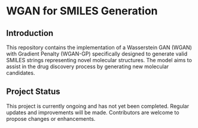 # WGAN for SMILES Generation

## Introduction
This repository contains the implementation of a Wasserstein GAN (WGAN) with Gradient Penalty (WGAN-GP) specifically designed to generate valid SMILES strings representing novel molecular structures. The model aims to assist in the drug discovery process by generating new molecular candidates.

## Project Status
This project is currently ongoing and has not yet been completed. Regular updates and improvements will be made. Contributors are welcome to propose changes or enhancements.


